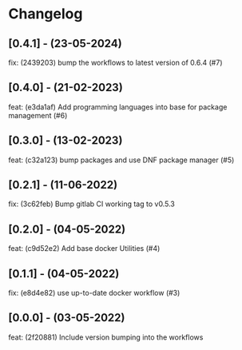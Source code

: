 # Changelog

## [0.4.1] - (23-05-2024)
fix: (2439203) bump the workflows to latest version of 0.6.4 (#7)

## [0.4.0] - (21-02-2023)
feat: (e3da1af) Add programming languages into base for package management (#6)

## [0.3.0] - (13-02-2023)
feat: (c32a123) bump packages and use DNF package manager (#5)

## [0.2.1] - (11-06-2022)
fix: (3c62feb) Bump gitlab CI working tag to v0.5.3

## [0.2.0] - (04-05-2022)
feat: (c9d52e2) Add base docker Utilities (#4)

## [0.1.1] - (04-05-2022)
fix: (e8d4e82) use up-to-date docker workflow (#3)

## [0.0.0] - (03-05-2022)
feat: (2f20881) Include version bumping into the workflows

